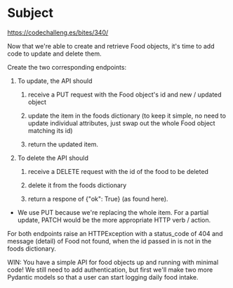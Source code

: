 # Subject

https://codechalleng.es/bites/340/

Now that we're able to create and retrieve Food objects, it's time to add code to update and delete them.

Create the two corresponding endpoints:

1. To update, the API should

    1. receive a PUT request with the Food object's id and new / updated object

    2. update the item in the foods dictionary (to keep it simple, no need to update individual attributes, just swap
       out the whole Food object matching its id)

    3. return the updated item.

2. To delete the API should

    1. receive a DELETE request with the id of the food to be deleted

    2. delete it from the foods dictionary

    3. return a respone of {"ok": True} (as found here).

* We use PUT because we're replacing the whole item. For a partial update, PATCH would be the more appropriate HTTP verb
  / action.

For both endpoints raise an HTTPException with a status_code of 404 and message (detail) of Food not found, when the id
passed in is not in the foods dictionary.

WIN: You have a simple API for food objects up and running with minimal code! We still need to add authentication, but
first we'll make two more Pydantic models so that a user can start logging daily food intake.